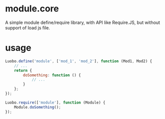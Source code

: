 # module.core

A simple module define/require library, with API like Require.JS, but without support of load js file.

# usage

```javascript
Luobo.define('module', ['mod_1', 'mod_2'], function (Mod1, Mod2) {
    // ...
    return {
        doSomething: function () {
            // ...
        }
    };
});

Luobo.require(['module'], function (Module) {
    Module.doSomething();
});
```
